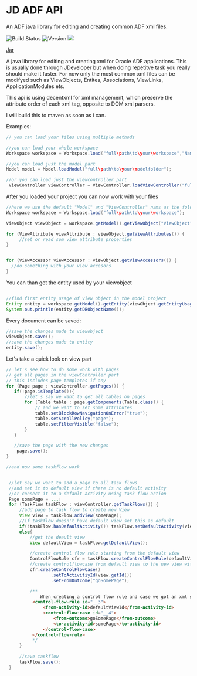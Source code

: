 # JD ADF API
An ADF java library for editing and creating common ADF xml files.

![Build Status]( https://img.shields.io/gitlab/pipeline/rosaj/jdadfapi.svg?style=flat  )
![Version](https://img.shields.io/github/manifest-json/v/rosaj/jdadfapi.svg?style=flat)
![](https://img.shields.io/badge/jar-yes-green.svg)


<a href="https://github.com/rosaj/jdadfapi/blob/master/out/artifacts/jdadfapi_jar/jdadfapi.jar" > Jar</a>


A java library for editing and creating xml for Oracle ADF applications. This is usually done through JDeveloper but when doing repetitve task you really should make it faster.
For now only the most common xml files can be modifyed such as ViewObjects, Entites, Associations, ViewLinks, ApplicationModules ets.

This api is using decentxml for xml management, which preserve the attribute order of each xml tag, opposite to DOM xml parsers.

I will build this to maven as soon as i can.

Examples:


```java
// you can load your files using multiple methods

//you can load your whole workspace
Workspace workspace = Workspace.load("full\path\to\your\workspace","NameOfYourModelFolder", "NameOfYourViewControllerFolder");

//you can load just the model part
Model model = Model.loadModel("full\path\to\your\modelfolder");

//or you can load just the viewcontroller part 
 ViewController viewController = ViewController.loadViewController("full\path\to\your\viewcontrollerfolder")
```

After you loaded your project you can now work with your files

```java
//here we use the default "Model" and "ViewController" nams as the folders names of our projects
Workspace workspace = Workspace.load("full\path\to\your\workspace");

ViewObject viewObject = workspace.getModel().getViewObject("ViewObject");

for (ViewAttribute viewAttribute : viewObject.getViewAttributes()) {
     //set or read som view attribute properties
}


for (ViewAccessor viewAccessor : viewObject.getViewAccessors()) {
  //do something with your view accesors
}

```


You can than get the entity used by your viewobject
```java

//find first entity usage of view object in the model project
Entity entity = workspace.getModel().getEntity(viewObject.getEntityUsages().get(0).getEntity());
System.out.println(entity.getDBObjectName());

```


Every document can be saved:
```java
//save the changes made to viewobject
viewObject.save();
//save the changes made to entity
entity.save();        
```


Let's take a quick look on view part

```java
// let's see how to do some work with pages
// get all pages in the viewController part
// this includes page templates if any
for (Page page : viewController.getPages()) {
   if(!page.isTemplate()){
       //let's say we want to get all tables on pages
       for (Table table : page.getComponents(Table.class)) {
           // and we want to set some attributes
           table.setBlockRowNavigationOnError("true");
           table.setScrollPolicy("page");
           table.setFilterVisible("false");
       }
   }

   //save the page with the new changes
    page.save();
}

```

```java
//and now some taskflow work


 //let say we want to add a page to all task flows
 //and set it to default view if there is no default activity
 //or connect it to a default activity using task flow action
 Page somePage = ...;
 for (TaskFlow taskFlow : viewController.getTaskFlows()) {
     //add page to task flow to create new View
     View view = taskFlow.addView(somePage);
     //if taskflow doesn't have default view set this as default
     if(!taskFlow.hasDefaultActivity()) taskFlow.setDefaultActivity(view);
     else{
         //get the deault view
         View defaultView = taskFlow.getDefaultView();

         //create control flow rule starting from the default view
         ControlFlowRule cfr = taskFlow.createControlFlowRule(defaultView.getId());
         //create controlflowcase from default view to the new view with action "goSomePage"
         cfr.createControlFlowCase()
                 .setToActivitiyId(view.getId())
                 .setFromOutcome("goSomePage");

         /**
             When creating a control flow rule and case we got an xml similar to this
          <control-flow-rule id="__3">
              <from-activity-id>defaultViewId</from-activity-id>
              <control-flow-case id="__4">
                  <from-outcome>goSomePage</from-outcome>
                  <to-activity-id>somePage</to-activity-id>
              </control-flow-case>
          </control-flow-rule>
          */
     }
     
     //save taskflow
     taskFlow.save();
 }


```

